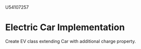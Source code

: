U54107257
# Electric Car Implementation
Create EV class extending Car with additional charge property.
